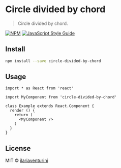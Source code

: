 # Circle divided by chord

> Circle divided by chord.

[![NPM](https://img.shields.io/npm/v/circle-divided-by-chord.svg)](https://www.npmjs.com/package/circle-divided-by-chord) [![JavaScript Style Guide](https://img.shields.io/badge/code_style-standard-brightgreen.svg)](https://standardjs.com)

## Install

```bash
npm install --save circle-divided-by-chord
```

## Usage

```tsx
import * as React from 'react'

import MyComponent from 'circle-divided-by-chord'

class Example extends React.Component {
  render () {
    return (
      <MyComponent />
    )
  }
}
```

## License

MIT © [ilariaventurini](https://github.com/ilariaventurini)

